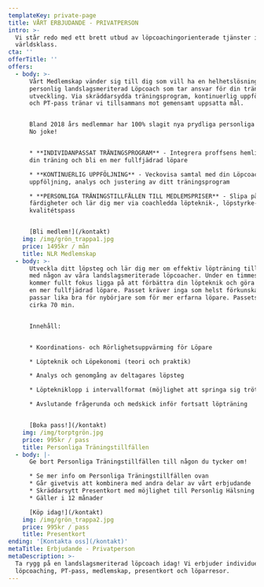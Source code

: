 ```yaml
---
templateKey: private-page
title: VÅRT ERBJUDANDE - PRIVATPERSON
intro: >-
  Vi står redo med ett brett utbud av löpcoachingorienterade tjänster i
  världsklass.
cta: ''
offerTitle: ''
offers:
  - body: >-
      Vårt Medlemskap vänder sig till dig som vill ha en helhetslösning med en
      personlig landslagsmeriterad Löpcoach som tar ansvar för din träning och
      utveckling. Via skräddarsydda träningsprogram, kontinuerlig uppföljning
      och PT-pass tränar vi tillsammans mot gemensamt uppsatta mål. 


      Bland 2018 års medlemmar har 100% slagit nya prydliga personliga rekord.
      No joke!


      * **INDIVIDANPASSAT TRÄNINGSPROGRAM** - Integrera proffsens hemligheter i
      din träning och bli en mer fullfjädrad löpare

      * **KONTINUERLIG UPPFÖLJNING** - Veckovisa samtal med din Löpcoach för
      uppföljning, analys och justering av ditt träningsprogram

      * **PERSONLIGA TRÄNINGSTILLFÄLLEN TILL MEDLEMSPRISER** - Slipa på dina
      färdigheter och lär dig mer via coachledda löpteknik-, löpstyrke- och
      kvalitétspass


      [Bli medlem!](/kontakt)
    img: /img/grön_trappa1.jpg
    price: 1495kr / mån
    title: NLR Medlemskap
  - body: >-
      Utveckla ditt löpsteg och lär dig mer om effektiv löpträning tillsammans
      med någon av våra landslagsmeriterade löpcoacher. Under en timmes tid
      kommer fullt fokus ligga på att förbättra din löpteknik och göra dig till
      en mer fullfjädrad löpare. Passet kräver inga som helst förkunskaper utan
      passar lika bra för nybörjare som för mer erfarna löpare. Passets längd är
      cirka 70 min.


      Innehåll:


      * Koordinations- och Rörlighetsuppvärming för Löpare

      * Löpteknik och Löpekonomi (teori och praktik)

      * Analys och genomgång av deltagares löpsteg

      * Löptekniklopp i intervallformat (möjlighet att springa sig trött!)

      * Avslutande frågerunda och medskick inför fortsatt löpträning


      [Boka pass!](/kontakt)
    img: /img/torptgrön.jpg
    price: 995kr / pass
    title: Personliga Träningstillfällen
  - body: |-
      Ge bort Personliga Träningstillfällen till någon du tycker om!

      * Se mer info om Personliga Träningstillfällen ovan 
      * Går givetvis att kombinera med andra delar av vårt erbjudande
      * Skräddarsytt Presentkort med möjlighet till Personlig Hälsning
      * Gäller i 12 månader

      [Köp idag!](/kontakt)
    img: /img/grön_trappa2.jpg
    price: 995kr / pass
    title: Presentkort
ending: '[Kontakta oss](/kontakt)'
metaTitle: Erbjudande - Privatperson
metaDescription: >-
  Ta rygg på en landslagsmeriterad löpcoach idag! Vi erbjuder individuell
  löpcoaching, PT-pass, medlemskap, presentkort och löparresor.
---
```


